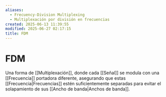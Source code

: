 ```yaml
---
aliases:
  - Frecuency-Division Multiplexing
  - Multiplexación por división en frecuencias
created: 2025-06-13 11:39:55
modified: 2025-06-27 02:17:15
title: FDM
---
```


# FDM

Una forma de [[Multiplexación]], donde cada [[Señal]] se modula con una [[Frecuencia]] portadora diferente, asegurando que estas [[Frecuencia|Frecuencias]] estén suficientemente separadas para evitar el solapamiento de sus [[Ancho de banda|Anchos de banda]].
